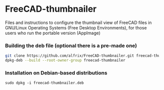 # FreeCAD-thumbnailer
Files and instructions to configure the thumbnail view of FreeCAD files in GNU/Linux Operating Systems (Free Desktop Environments), for those users who run the portable version (AppImage)

### Building the deb file (optional there is a pre-made one)

```bash
git clone https://github.com/alfrix/FreeCAD-thumbnailer.git freecad-thumbnailer
dpkg-deb --build --root-owner-group freecad-thumbnailer
```
   
### Installation on Debian-based distributions

```
sudo dpkg -i freecad-thumbnailer.deb
```
